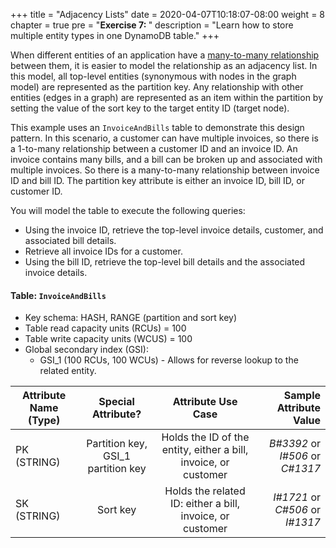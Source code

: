 +++
title = "Adjacency Lists"
date = 2020-04-07T10:18:07-08:00
weight = 8
chapter = true
pre = "<b>Exercise 7: </b>"
description = "Learn how to store multiple entity types in one DynamoDB table."
+++

When different entities of an application have a [many-to-many relationship](https://docs.aws.amazon.com/amazondynamodb/latest/developerguide/bp-adjacency-graphs.html) between them, it is easier to model the relationship as an adjacency list. In this model, all top-level entities (synonymous with nodes in the graph model) are represented as the partition key. Any relationship with other entities (edges in a graph) are represented as an item within the partition by setting the value of the sort key to the target entity ID (target node).

This example uses an `InvoiceAndBills` table to demonstrate this design pattern. In this scenario, a customer can have multiple invoices, so there is a 1-to-many relationship between a customer ID and an invoice ID. An invoice contains many bills, and a bill can be broken up and associated with multiple invoices. So there is a many-to-many relationship between invoice ID and bill ID. The partition key attribute is either an invoice ID, bill ID, or customer ID.

You will model the table to execute the following queries:
- Using the invoice ID, retrieve the top-level invoice details, customer, and associated bill details.
- Retrieve all invoice IDs for a customer.
- Using the bill ID, retrieve the top-level bill details and the associated invoice details.


#### Table: `InvoiceAndBills`
- Key schema: HASH, RANGE (partition and sort key)
- Table read capacity units (RCUs) = 100
- Table write capacity units (WCUS) = 100
- Global secondary index (GSI):
	- GSI_1 (100 RCUs, 100 WCUs) - Allows for reverse lookup to the related entity.


| Attribute Name (Type)        | Special Attribute?           | Attribute Use Case          | Sample Attribute Value  |
| ------------- |:-------------:|:-------------:| -----:|
| PK (STRING)      | Partition key, GSI_1 partition key | Holds the ID of the entity, either a bill, invoice, or customer  | *B#3392* or *I#506* or *C#1317*  |
| SK (STRING)      | Sort key | Holds the related ID: either a bill, invoice, or customer  | *I#1721* or *C#506* or *I#1317*  |

